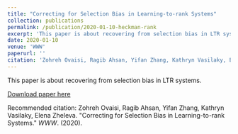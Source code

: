 ```yaml
---
title: "Correcting for Selection Bias in Learning-to-rank Systems"
collection: publications
permalink: /publication/2020-01-10-heckman-rank
excerpt: 'This paper is about recovering from selection bias in LTR systems.'
date: 2020-01-10
venue: 'WWW'
paperurl: ''
citation: 'Zohreh Ovaisi, Ragib Ahsan, Yifan Zhang, Kathryn Vasilaky, Elena Zheleva. &quot;Correcting for Selection Bias in Learning-to-rank Systems.&quot; <i>WWW</i>. (2020).'
---
```

This paper is about recovering from selection bias in LTR systems.

[Download paper here](http://ragib06.github.io/files/heckman_rank.pdf)

Recommended citation: Zohreh Ovaisi, Ragib Ahsan, Yifan Zhang, Kathryn Vasilaky, Elena Zheleva. &quot;Correcting for Selection Bias in Learning-to-rank Systems.&quot; <i>WWW</i>. (2020).
